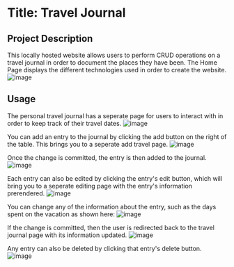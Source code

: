 # Title: Travel Journal

## Project Description
This locally hosted website allows users to perform CRUD operations on a travel journal in order to document the places they have been. The Home Page displays the different technologies used in order to create the website.
![image](https://github.com/user-attachments/assets/fe4b3e49-9bfe-43dc-89f1-5ff184afbaf5)

## Usage
The personal travel journal has a seperate page for users to interact with in order to keep track of their travel dates.
![image](https://github.com/user-attachments/assets/69d531fc-80c2-4bb5-b95c-652766c5b2ec)

You can add an entry to the journal by clicking the add button on the right of the table. This brings you to a seperate add travel page.
![image](https://github.com/user-attachments/assets/1d10ed8c-0308-413f-8015-6a5720aab8ea)

Once the change is committed, the entry is then added to the journal.
![image](https://github.com/user-attachments/assets/4151d35b-d91a-4678-8e35-349d0932a69f)

Each entry can also be edited by clicking the entry's edit button, which will bring you to a seperate editing page with the entry's information prerendered.
![image](https://github.com/user-attachments/assets/6ca0573b-b6f1-4000-a420-b4befc5dcd73)

You can change any of the information about the entry, such as the days spent on the vacation as shown here:
![image](https://github.com/user-attachments/assets/69c3b47e-d4aa-4736-a324-ae370924f4c6)

If the change is committed, then the user is redirected back to the travel journal page with its information updated.
![image](https://github.com/user-attachments/assets/50dc10d1-7166-41ed-9f8c-2a4e6e17155f)

Any entry can also be deleted by clicking that entry's delete button.
![image](https://github.com/user-attachments/assets/b8e79ae7-027b-4336-af5e-ee0b98a9161d)
